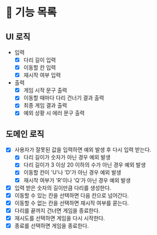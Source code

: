 # 📍 기능 목록

## UI 로직

- 입력
  - [x] 다리 길이 입력
  - [x] 이동할 칸 입력
  - [x] 재시작 여부 입력
- 출력
  - [x] 게임 시작 문구 출력
  - [x] 이동할 때마다 다리 건너기 결과 출력
  - [x] 최종 게임 결과 출력
  - [x] 예외 상황 시 에러 문구 출력

## 도메인 로직

- [x] 사용자가 잘못된 값을 입력하면 예외 발생 후 다시 입력 받는다.
  - [x] 다리 길이가 숫자가 아닌 경우 예외 발생
  - [x] 다리 길이가 3 이상 20 이하의 수가 아닌 경우 예외 발생
  - [x] 이동할 칸이 'U'나 'D'가 아닌 경우 예외 발생
  - [x] 재시작 여부가 'R'이나 'Q'가 아닌 경우 예외 발생
- [x] 입력 받은 숫자의 길이만큼 다리를 생성한다.
- [x] 이동할 수 있는 칸을 선택하면 다음 칸으로 넘어간다.
- [x] 이동할 수 없는 칸을 선택하면 재시작 여부를 묻는다.
- [x] 다리를 끝까지 건너면 게임을 종료한다.
- [x] 재시도를 선택하면 게임을 다시 시작한다.
- [x] 종료를 선택하면 게임을 종료한다.
